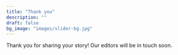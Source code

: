 ```yaml
---
title: "Thank you"
description: ""
draft: false
bg_image: "images/slider-bg.jpg"
---
```


Thank you for sharing your story! Our editors will be in touch soon.